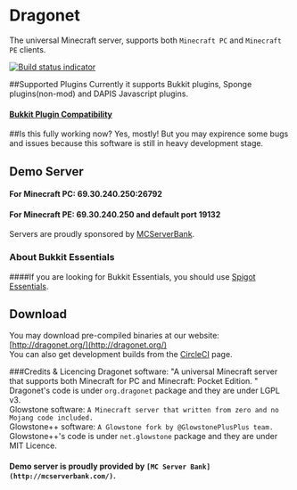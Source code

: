 Dragonet
========

The universal Minecraft server, supports both `Minecraft PC` and `Minecraft PE` clients.  

[![Build status indicator](https://circleci.com/gh/DragonetMC/Dragonet/tree/master.svg?style=badge)](https://circleci.com/gh/DragonetMC/Dragonet/tree/master)  

##Supported Plugins
Currently it supports Bukkit plugins, Sponge plugins(non-mod) and DAPIS Javascript plugins. 

#### [Bukkit Plugin Compatibility](https://github.com/GlowstoneMC/Glowstone/wiki/Plugin-Compatibility)

##Is this fully working now?
Yes, mostly! But you may expirence some bugs and issues because this software is still in heavy development stage. 

## Demo Server
#### For Minecraft PC: 69.30.240.250:26792
#### For Minecraft PE: 69.30.240.250 and default port 19132
Servers are proudly sponsored by [MCServerBank](http://mcserverbank.com). 

### About Bukkit Essentials
####If you are looking for Bukkit Essentials, you should use [Spigot Essentials](https://hub.spigotmc.org/jenkins/job/Spigot-Essentials/). 

## Download
You may download pre-compiled binaries at our website:
[http://dragonet.org/](http://dragonet.org/)<br>
You can also get development builds from the [CircleCI](https://circleci.com/gh/DragonetMC/Dragonet/tree/master) page.  

###Credits & Licencing
Dragonet software: "A universal Minecraft server that supports both Minecraft for PC and Minecraft: Pocket Edition. "<br>
Dragonet's code is under `org.dragonet` package and they are under LGPL v3. <br>
Glowstone software: `A Minecraft server that written from zero and no Mojang code included. `<br>
Glowstone++ software: `A Glowstone fork by @GlowstonePlusPlus team. `<br />
Glowstone++'s code is under `net.glowstone` package and they are under MIT Licence. <br>
#### Demo server is proudly provided by `[MC Server Bank](http://mcserverbank.com/)`. <br>
